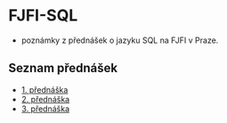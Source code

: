 # FJFI-SQL

- poznámky z přednášek o jazyku SQL na FJFI v Praze.

## Seznam přednášek

- [1. přednáška](https://github.com/edariedl/fjfi-sql/blob/master/lectures/01.md)
- [2. přednáška](https://github.com/edariedl/fjfi-sql/blob/master/lectures/02.md)
- [3. přednáška](https://github.com/edariedl/fjfi-sql/blob/master/lectures/03.md)
